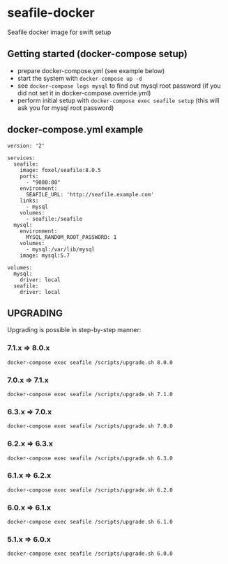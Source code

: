 # seafile-docker
Seafile docker image for swift setup

## Getting started (docker-compose setup)
* prepare docker-compose.yml (see example below)
* start the system with `docker-compose up -d`
* see `docker-compose logs mysql` to find out mysql root password (if you did not set it in docker-compose.override.yml)
* perform initial setup with `docker-compose exec seafile setup` (this will ask you for mysql root password)

## docker-compose.yml example
```
version: '2'

services:
  seafile:
    image: foxel/seafile:8.0.5
    ports:
      - "9080:80"
    environment:
      SEAFILE_URL: 'http://seafile.example.com'
    links:
      - mysql
    volumes:
      - seafile:/seafile
  mysql:
    environment:
      MYSQL_RANDOM_ROOT_PASSWORD: 1
    volumes:
      - mysql:/var/lib/mysql
    image: mysql:5.7

volumes:
  mysql:
    driver: local
  seafile:
    driver: local
```

## UPGRADING

Upgrading is possible in step-by-step manner:

### 7.1.x => 8.0.x
```
docker-compose exec seafile /scripts/upgrade.sh 8.0.0
```

### 7.0.x => 7.1.x
```
docker-compose exec seafile /scripts/upgrade.sh 7.1.0
```

### 6.3.x => 7.0.x
```
docker-compose exec seafile /scripts/upgrade.sh 7.0.0
```

### 6.2.x => 6.3.x
```
docker-compose exec seafile /scripts/upgrade.sh 6.3.0
```

### 6.1.x => 6.2.x
```
docker-compose exec seafile /scripts/upgrade.sh 6.2.0
```

### 6.0.x => 6.1.x
```
docker-compose exec seafile /scripts/upgrade.sh 6.1.0
```

### 5.1.x => 6.0.x
```
docker-compose exec seafile /scripts/upgrade.sh 6.0.0
```
